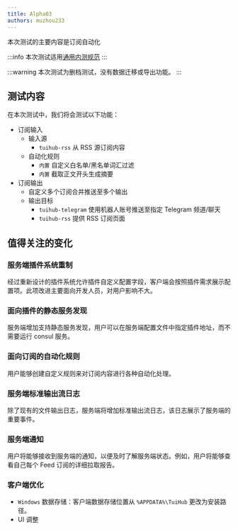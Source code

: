 ```yaml
---
title: Alpha03
authors: muzhou233
---
```


本次测试的主要内容是订阅自动化

<!-- truncate -->

:::info
本次测试适用[通用内测规范](../../../docs/user/contributing/alpha-test)
:::

:::warning
本次测试为删档测试，没有数据迁移或导出功能。
:::

## 测试内容

在本次测试中，我们将会测试以下功能：

- 订阅输入
  - 输入源
    - `tuihub-rss` 从 RSS 源订阅内容
  - 自动化规则
    - `内置` 自定义白名单/黑名单词汇过滤
    - `内置` 截取正文开头生成摘要
- 订阅输出
  - 自定义多个订阅合并推送至多个输出
  - 输出目标
    - `tuihub-telegram` 使用机器人账号推送至指定 Telegram 频道/聊天
    - `tuihub-rss` 提供 RSS 订阅页面

## 值得关注的变化

### 服务端插件系统重制

经过重新设计的插件系统允许插件自定义配置字段，客户端会按照插件需求展示配置项。此项改进主要面向开发人员，对用户影响不大。

### 面向插件的静态服务发现

服务端增加支持静态服务发现，用户可以在服务端配置文件中指定插件地址，而不需要运行 consul 服务。

### 面向订阅的自动化规则

用户能够创建自定义规则来对订阅内容进行各种自动化处理。

### 服务端标准输出流日志

除了现有的文件输出日志，服务端将增加标准输出流日志，该日志展示了服务端的重要事件。

### 服务端通知

用户将能够接收到服务端的通知，以便及时了解服务端状态。例如，用户将能够查看自己每个 Feed 订阅的详细拉取报告。

### 客户端优化

- `Windows` 数据存储：客户端数据存储位置从 `%APPDATA%\TuiHub` 更改为安装路径。
- UI 调整
